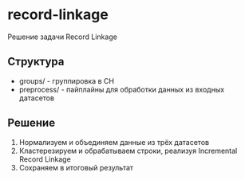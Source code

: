 # record-linkage

Решение задачи Record Linkage

## Структура

- groups/ - группировка в CH
- preprocess/ - пайплайны для обработки данных из входных датасетов

## Решение

1. Нормализуем и объединяем данные из трёх датасетов
2. Кластерезируем и обрабатываем строки, реализуя Incremental Record Linkage
3. Сохраняем в итоговый результат
